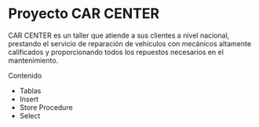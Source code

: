 # Proyecto CAR CENTER

CAR CENTER es un taller que atiende a sus clientes a nivel nacional, prestando el servicio de reparación de vehículos con mecánicos altamente calificados y proporcionando todos los repuestos necesarios en el mantenimiento. 

Contenido
- Tablas
- Insert
- Store Procedure
- Select
